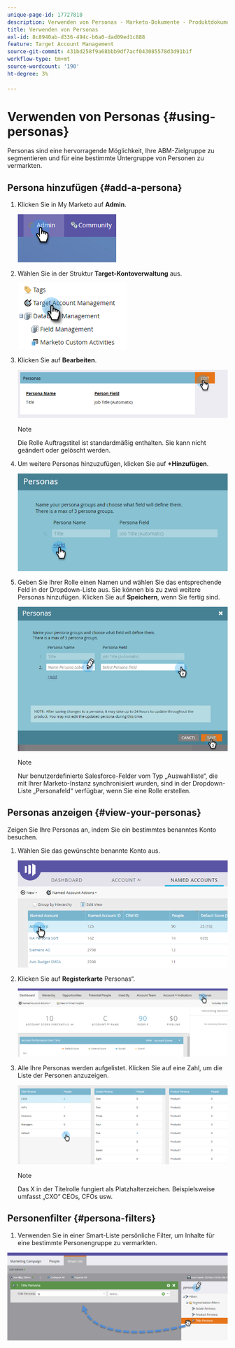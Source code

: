 ```yaml
---
unique-page-id: 17727818
description: Verwenden von Personas - Marketo-Dokumente - Produktdokumentation
title: Verwenden von Personas
exl-id: 8c8940ab-d336-494c-b6a0-dad09ed1c888
feature: Target Account Management
source-git-commit: 431bd258f9a68bbb9df7acf043085578d3d91b1f
workflow-type: tm+mt
source-wordcount: '190'
ht-degree: 3%

---
```


# Verwenden von Personas {#using-personas}

Personas sind eine hervorragende Möglichkeit, Ihre ABM-Zielgruppe zu segmentieren und für eine bestimmte Untergruppe von Personen zu vermarkten.

## Persona hinzufügen {#add-a-persona}

1. Klicken Sie in My Marketo auf **Admin**.

   ![](assets/one.png)

1. Wählen Sie in der Struktur **Target-Kontoverwaltung** aus.

   ![](assets/using-personas-2.png)

1. Klicken Sie auf **Bearbeiten**.

   ![](assets/three.png)

   >[!NOTE]
   >
   >Die Rolle Auftragstitel ist standardmäßig enthalten. Sie kann nicht geändert oder gelöscht werden.

1. Um weitere Personas hinzuzufügen, klicken Sie auf **+Hinzufügen**.

   ![](assets/four.png)

1. Geben Sie Ihrer Rolle einen Namen und wählen Sie das entsprechende Feld in der Dropdown-Liste aus. Sie können bis zu zwei weitere Personas hinzufügen. Klicken Sie auf **Speichern**, wenn Sie fertig sind.

   ![](assets/five.png)

   >[!NOTE]
   >
   >Nur benutzerdefinierte Salesforce-Felder vom Typ „Auswahlliste“, die mit Ihrer Marketo-Instanz synchronisiert wurden, sind in der Dropdown-Liste „Personafeld“ verfügbar, wenn Sie eine Rolle erstellen.

## Personas anzeigen {#view-your-personas}

Zeigen Sie Ihre Personas an, indem Sie ein bestimmtes benanntes Konto besuchen.

1. Wählen Sie das gewünschte benannte Konto aus.

   ![](assets/one-a.png)

1. Klicken Sie auf **Registerkarte** Personas“.

   ![](assets/two-a.png)

1. Alle Ihre Personas werden aufgelistet. Klicken Sie auf eine Zahl, um die Liste der Personen anzuzeigen.

   ![](assets/three-a.png)

   >[!NOTE]
   >
   >Das X in der Titelrolle fungiert als Platzhalterzeichen. Beispielsweise umfasst „CXO“ CEOs, CFOs usw.

## Personenfilter {#persona-filters}

1. Verwenden Sie in einer Smart-Liste persönliche Filter, um Inhalte für eine bestimmte Personengruppe zu vermarkten.

![](assets/one-b.png)
